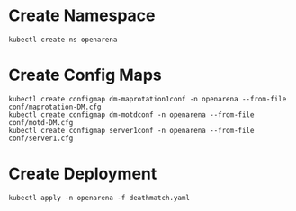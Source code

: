 # Create Namespace
```
kubectl create ns openarena
```


# Create Config Maps

```
kubectl create configmap dm-maprotation1conf -n openarena --from-file conf/maprotation-DM.cfg
kubectl create configmap dm-motdconf -n openarena --from-file conf/motd-DM.cfg
kubectl create configmap server1conf -n openarena --from-file conf/server1.cfg
```


# Create Deployment
```
kubectl apply -n openarena -f deathmatch.yaml
```
